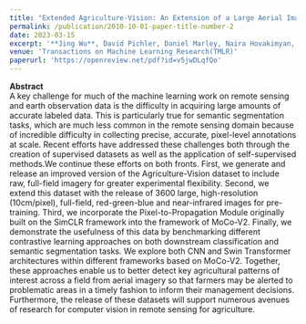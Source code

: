 ```yaml
---
title: "Extended Agriculture-Vision: An Extension of a Large Aerial Image Dataset for Agricultural Pattern Analysis"
permalink: /publication/2010-10-01-paper-title-number-2
date: 2023-03-15
excerpt: '**Jing Wu**, David Pichler, Daniel Marley, Naira Hovakimyan, Jennifer Hobbs'
venue: 'Transactions on Machine Learning Research(TMLR)'
paperurl: 'https://openreview.net/pdf?id=v5jwDLqfQo'
---
```


**Abstract** \
A key challenge for much of the machine learning work on remote sensing and earth observation data is the difficulty in acquiring large amounts of accurate labeled data. This is particularly true for semantic segmentation tasks, which are much less common in the remote sensing domain because of incredible difficulty in collecting precise, accurate, pixel-level annotations at scale. Recent efforts have addressed these challenges both through the creation of supervised datasets as well as the application of self-supervised methods.We continue these efforts on both fronts. First, we generate and release an improved version of the Agriculture-Vision dataset to include raw, full-field imagery for greater experimental flexibility. Second, we extend this dataset with the release of 3600 large, high-resolution (10cm/pixel), full-field, red-green-blue and near-infrared images for pre-training. Third, we incorporate the Pixel-to-Propagation Module originally built on the SimCLR framework into the framework of MoCo-V2. Finally, we demonstrate the usefulness of this data by benchmarking different contrastive learning approaches on both downstream classification and semantic segmentation tasks. We explore both CNN and Swin Transformer architectures within different frameworks based on MoCo-V2. Together, these approaches enable us to better detect key agricultural patterns of interest across a field from aerial imagery so that farmers may be alerted to problematic areas in a timely fashion to inform their management decisions. Furthermore, the release of these datasets will support numerous avenues of research for computer vision in remote sensing for agriculture. 
